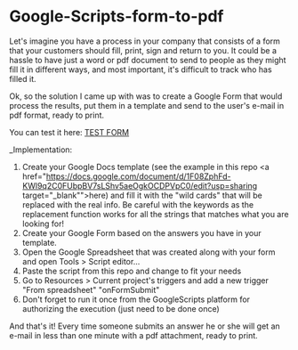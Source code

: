 # Google-Scripts-form-to-pdf

Let's imagine you have a process in your company that consists of a form that your customers should fill, print, sign and return to you. It could be a hassle to have just a word or pdf document to send to people as they might fill it in different ways, and most important, it's difficult to track who has filled it.

Ok, so the solution I came up with was to create a Google Form that would process the results, put them in a template and send to the user's e-mail in pdf format, ready to print.

You can test it here: <a href="https://docs.google.com/forms/d/1v73wh1E8B4eMUfQBIPSrQHNOWPN5nBnbLAmPO7MKxcY/viewform" target="_blank">TEST FORM</a>

_Implementation:

1. Create your Google Docs template (see the example in this repo <a href="https://docs.google.com/document/d/1F08ZphFd-KWl9q2C0FUbpBV7sLShv5aeOgkOCDPVpC0/edit?usp=sharing target="_blank"">here</a>) and fill it with the "wild cards" that will be replaced with the real info. Be careful with the keywords as the replacement function works for all the strings that matches what you are looking for!
2. Create your Google Form based on the answers you have in your template.
3. Open the Google Spreadsheet that was created along with your form and open Tools > Script editor...
4. Paste the script from this repo and change to fit your needs
5. Go to Resources > Current project's triggers and add a new trigger "From spreadsheet" "onFormSubmit"
6. Don't forget to run it once from the GoogleScripts platform for authorizing the execution (just need to be done once)

And that's it! Every time someone submits an answer he or she will get an e-mail in less than one minute with a pdf attachment, ready to print.
